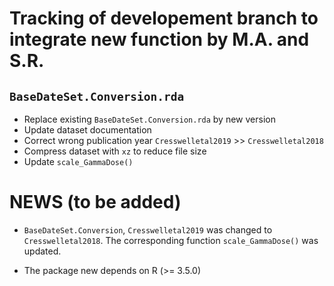 # Tracking of developement branch to integrate new function by M.A. and S.R. 

## `BaseDateSet.Conversion.rda`
* Replace existing `BaseDateSet.Conversion.rda` by new version
* Update dataset documentation 
* Correct wrong publication year `Cresswelletal2019` >> `Cresswelletal2018`
* Compress dataset with `xz` to reduce file size
* Update `scale_GammaDose()`


# NEWS (to be added)

* `BaseDateSet.Conversion`, `Cresswelletal2019` was changed to `Cresswelletal2018`. 
The corresponding function `scale_GammaDose()` was updated.

* The package new depends on R (>= 3.5.0)
